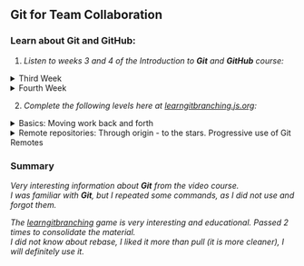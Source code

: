 ## Git for Team Collaboration

### Learn about Git and GitHub:

1. _Listen to weeks 3 and 4 of the Introduction to **Git** and **GitHub** course:_

<details>
<summary>Third Week</summary>

![coursera first week screenshot](../task_git_collaboration/third_week.jpg)

</details>

<details>
<summary>Fourth Week</summary>

![coursera first week screenshot](../task_git_collaboration/fourth_week.jpg)

</details>

2. _Complete the following levels here at [learngitbranching.js.org](https://learngitbranching.js.org/?locale=uk):_

<details>
<summary>Basics: Moving work back and forth</summary>

![git_basics](../task_git_collaboration/git_advanced.jpg)

</details>

<details>
<summary>Remote repositories: Through origin - to the stars. Progressive use of Git Remotes</summary>

![push_pull_basics](../task_git_collaboration/push_pull_full.jpg)

</details>

### Summary

*Very interesting information about ***Git*** from the video course.*<br>
*I was familiar with ***Git***, but I repeated some commands, as I did not use
and forgot them.*

*The [learngitbranching](https://learngitbranching.js.org/?locale=uk) game is very interesting and educational. Passed 2 times to consolidate
the material.*<br>
*I did not know about rebase, I liked it more than pull (it is more
cleaner), I will definitely use it.*